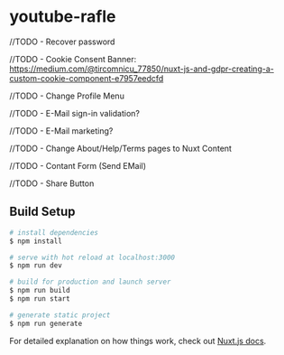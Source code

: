 # youtube-rafle

//TODO - Recover password

//TODO - Cookie Consent Banner:
https://medium.com/@tircomnicu_77850/nuxt-js-and-gdpr-creating-a-custom-cookie-component-e7957eedcfd

//TODO - Change Profile Menu

//TODO - E-Mail sign-in validation?

//TODO - E-Mail marketing?

//TODO - Change About/Help/Terms pages to Nuxt Content

//TODO - Contant Form (Send EMail)

//TODO - Share Button

## Build Setup

```bash
# install dependencies
$ npm install

# serve with hot reload at localhost:3000
$ npm run dev

# build for production and launch server
$ npm run build
$ npm run start

# generate static project
$ npm run generate
```

For detailed explanation on how things work, check out [Nuxt.js docs](https://nuxtjs.org).
